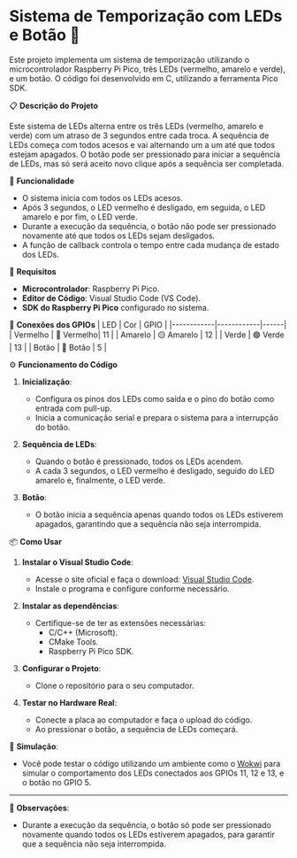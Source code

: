 # Sistema de Temporização com LEDs e Botão 🚦

Este projeto implementa um sistema de temporização utilizando o microcontrolador Raspberry Pi Pico, três LEDs (vermelho, amarelo e verde), e um botão. O código foi desenvolvido em C, utilizando a ferramenta Pico SDK.

📋 **Descrição do Projeto**

Este sistema de LEDs alterna entre os três LEDs (vermelho, amarelo e verde) com um atraso de 3 segundos entre cada troca. A sequência de LEDs começa com todos acesos e vai alternando um a um até que todos estejam apagados. O botão pode ser pressionado para iniciar a sequência de LEDs, mas só será aceito novo clique após a sequência ser completada.

🌟 **Funcionalidade**
- O sistema inicia com todos os LEDs acesos.
- Após 3 segundos, o LED vermelho é desligado, em seguida, o LED amarelo e por fim, o LED verde.
- Durante a execução da sequência, o botão não pode ser pressionado novamente até que todos os LEDs sejam desligados.
- A função de callback controla o tempo entre cada mudança de estado dos LEDs.

🚀 **Requisitos**
- **Microcontrolador**: Raspberry Pi Pico.
- **Editor de Código**: Visual Studio Code (VS Code).
- **SDK do Raspberry Pi Pico** configurado no sistema.

🔌 **Conexões dos GPIOs**
| LED        | Cor        | GPIO |
|------------|------------|------|
| Vermelho   | 🔴 Vermelho| 11   |
| Amarelo    | 🟡 Amarelo | 12   |
| Verde      | 🟢 Verde   | 13   |
| Botão      | 🔲 Botão   | 5    |

⚙️ **Funcionamento do Código**
1. **Inicialização**:
   - Configura os pinos dos LEDs como saída e o pino do botão como entrada com pull-up.
   - Inicia a comunicação serial e prepara o sistema para a interrupção do botão.
   
2. **Sequência de LEDs**:
   - Quando o botão é pressionado, todos os LEDs acendem.
   - A cada 3 segundos, o LED vermelho é desligado, seguido do LED amarelo e, finalmente, o LED verde.

3. **Botão**:
   - O botão inicia a sequência apenas quando todos os LEDs estiverem apagados, garantindo que a sequência não seja interrompida.

📦 **Como Usar**
1. **Instalar o Visual Studio Code**:
   - Acesse o site oficial e faça o download: [Visual Studio Code](https://code.visualstudio.com/).
   - Instale o programa e configure conforme necessário.

2. **Instalar as dependências**:
   - Certifique-se de ter as extensões necessárias:
     - C/C++ (Microsoft).
     - CMake Tools.
     - Raspberry Pi Pico SDK.

3. **Configurar o Projeto**:
   - Clone o repositório para o seu computador.
   
4. **Testar no Hardware Real**:
   - Conecte a placa ao computador e faça o upload do código.
   - Ao pressionar o botão, a sequência de LEDs começará.

🧪 **Simulação**:
   - Você pode testar o código utilizando um ambiente como o [Wokwi](https://wokwi.com/) para simular o comportamento dos LEDs conectados aos GPIOs 11, 12 e 13, e o botão no GPIO 5.

---

🔧 **Observações**:
- Durante a execução da sequência, o botão só pode ser pressionado novamente quando todos os LEDs estiverem apagados, para garantir que a sequência não seja interrompida.
